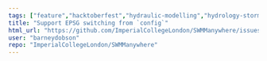```yaml
---
tags: ["feature","hacktoberfest","hydraulic-modelling","hydrology-stormwater-analysis","python","stormwater","swmm","swmm5","swmmanywhere"]
title: "Support EPSG switching from `config`"
html_url: "https://github.com/ImperialCollegeLondon/SWMManywhere/issues/88"
user: "barneydobson"
repo: "ImperialCollegeLondon/SWMManywhere"
---
```


